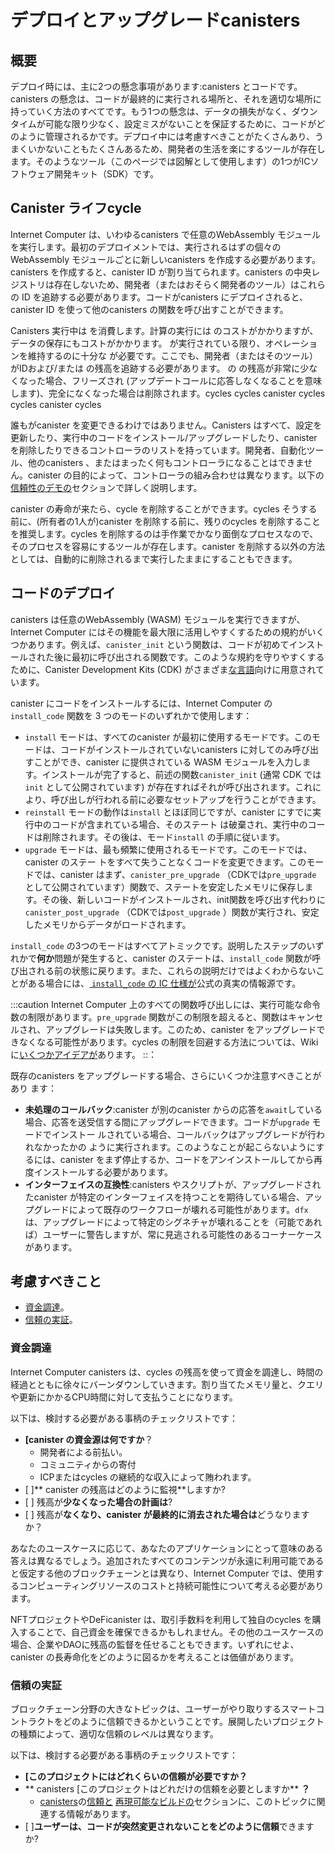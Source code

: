 # デプロイとアップグレードcanisters

## 概要

デプロイ時には、主に2つの懸念事項があります:canisters とコードです。canisters の懸念は、コードが最終的に実行される場所と、それを適切な場所に持っていく方法のすべてです。もう1つの懸念は、データの損失がなく、ダウンタイムが可能な限り少なく、設定ミスがないことを保証するために、コードがどのように管理されるかです。デプロイ中には考慮すべきことがたくさんあり、うまくいかないこともたくさんあるため、開発者の生活を楽にするツールが存在します。そのようなツール（このページでは図解として使用します）の1つがICソフトウェア開発キット（SDK）です。

## Canister ライフcycle

Internet Computer は、いわゆるcanisters で任意のWebAssembly モジュールを実行します。最初のデプロイメントでは、実行されるはずの個々のWebAssembly モジュールごとに新しいcanisters を作成する必要があります。canisters を作成すると、canister ID が割り当てられます。canisters の中央レジストリは存在しないため、開発者（またはおそらく開発者のツール）はこれらの ID を追跡する必要があります。コードがcanisters にデプロイされると、canister ID を使って他のcanisters の関数を呼び出すことができます。

Canisters 実行中は を消費します。計算の実行には のコストがかかりますが、データの保存にもコストがかかります。 が実行されている限り、オペレーションを維持するのに十分な が必要です。ここでも、開発者（またはそのツール）がIDおよび/または の残高を追跡する必要があります。 の の残高が非常に少なくなった場合、フリーズされ (アップデートコールに応答しなくなることを意味します)、完全になくなった場合は削除されます。cycles cycles canister cycles cycles canister cycles

誰もがcanister を変更できるわけではありません。Canisters はすべて、設定を更新したり、実行中のコードをインストール/アップグレードしたり、canister を削除したりできるコントローラのリストを持っています。開発者、自動化ツール、他のcanisters 、またはまったく何もコントローラになることはできません。canister の目的によって、コントローラの組み合わせは異なります。以下の[信頼性のデモの](#demonstrating-trust)セクションで詳しく説明します。

canister の寿命が来たら、cycle を削除することができます。cycles そうする前に、(所有者の1人が)canister を削除する前に、残りのcycles を削除することを推奨します。cycles を削除するのは手作業でかなり面倒なプロセスなので、そのプロセスを容易にするツールが存在します。canister を削除する以外の方法としては、自動的に削除されるまで実行したままにすることもできます。

## コードのデプロイ

canisters は任意のWebAssembly (WASM) モジュールを実行できますが、Internet Computer にはその機能を最大限に活用しやすくするための規約がいくつかあります。例えば、`canister_init` という関数は、コードが初めてインストールされた後に最初に呼び出される関数です。このような規約を守りやすくするために、Canister Development Kits (CDK) がさまざま[な言語](../backend/choosing-language.md)向けに用意されています。

canister にコードをインストールするには、Internet Computer の`install_code` 関数を 3 つのモードのいずれかで使用します：

- `install` モードは、すべてのcanister が最初に使用するモードです。このモードは、コードがインストールされていないcanisters に対してのみ呼び出すことができ、canister に提供されている WASM モジュールを入力します。インストールが完了すると、前述の関数`canister_init` (通常 CDK では`init` として公開されています) が存在すればそれが呼び出されます。これにより、呼び出しが行われる前に必要なセットアップを行うことができます。
- `reinstall` モードの動作は`install` とほぼ同じですが、canister にすでに実行中のコードが含まれている場合、そのステート は破棄され、実行中のコードは削除されます。その後は、モード`install` の手順に従います。
- `upgrade` モードは、最も頻繁に使用されるモードです。このモードでは、canister のステー トをすべて失うことなくコードを変更できます。このモードでは、canister はまず、`canister_pre_upgrade` （CDKでは`pre_upgrade` として公開されています）関数で、ステートを安定したメモリに保存します。その後、新しいコードがインストールされ、init関数を呼び出す代わりに`canister_post_upgrade` （CDKでは`post_upgrade` ）関数が実行され、安定したメモリからデータがロードされます。

`install_code` の3つのモードはすべてアトミックです。説明したステップのいずれかで**何か**問題が発生すると、canister のステートは、`install_code` 関数が呼び出される前の状態に戻ります。また、これらの説明だけではよくわからないことがある場合には、[ `install_code` の IC 仕様が](/references/ic-interface-spec.md#ic-install_code)公式の真実の情報源です。

:::caution
 Internet Computer 上のすべての関数呼び出しには、実行可能な命令数の制限があります。`pre_upgrade` 関数がこの制限を超えると、関数はキャンセルされ、アップグレードは失敗します。このため、canister をアップグレードできなくなる可能性があります。cycles の制限を回避する方法については、Wiki に[いくつかアイデアが](https://wiki.internetcomputer.org/wiki/Dealing_with_cycles_limit_exceeded_errors)あります。
::：

既存のcanisters をアップグレードする場合、さらにいくつか注意すべきことがあり ます：

- **未処理のコールバック**:canister が別のcanister からの応答を`await`している場合、応答を送受信する間にアップグレードできます。コードが`upgrade` モードでインストー ルされている場合、コールバックはアップグレードが行われなかったかの ように実行されます。このようなことが起こらないようにするには、canister をまず停止するか、コードをアンインストールしてから再度インストールする必要があります。
- **インターフェイスの互換性**:canisters やスクリプトが、アップグレードされたcanister が特定のインターフェイスを持つことを期待している場合、アップグレードによって既存のワークフローが壊れる可能性があります。`dfx` は、アップグレードによって特定のシグネチャが壊れることを（可能であれば）ユーザーに警告しますが、常に見逃される可能性のあるコーナーケースがあります。

## 考慮すべきこと

- [資金調達](#funding)。
- [信頼の実証](#demonstrating-trust)。

### 資金調達

Internet Computer canisters は、cycles の残高を使って資金を調達し、時間の経過とともに徐々にバーンダウンしていきます。割り当てたメモリ量と、クエリや更新にかかるCPU時間に対して支払うことになります。

以下は、検討する必要がある事柄のチェックリストです：

- **\[canister の資金源は何ですか**？
  - 開発者による前払い。
  - コミュニティからの寄付
  - ICPまたはcycles の継続的な収入によって賄われます。
- \[ \]** canister の残高はどのように監視**しますか?
- \[ \] 残高が**少なくなった場合の計画は**?
- \[ \] 残高が**なくなり、canister が最終的に消去された場合は**どうなりますか？

あなたのユースケースに応じて、あなたのアプリケーションにとって意味のある答えは異なるでしょう。追加されたすべてのコンテンツが永遠に利用可能であると仮定する他のブロックチェーンとは異なり、Internet Computer では、使用するコンピューティングリソースのコストと持続可能性について考える必要があります。

NFTプロジェクトやDeFicanister は、取引手数料を利用して独自のcycles を購入することで、自己資金を確保できるかもしれません。その他のユースケースの場合、企業やDAOに残高の監督を任せることもできます。いずれにせよ、canister の長寿命化をどのように図るかを考えることは価値があります。

### 信頼の実証

ブロックチェーン分野の大きなトピックは、ユーザーがやり取りするスマートコントラクトをどのように信頼できるかということです。展開したいプロジェクトの種類によって、適切な信頼のレベルは異なります。

以下は、検討する必要がある事柄のチェックリストです：

- **\[このプロジェクトにはどれくらいの信頼が必要ですか？**
- ** canisters \[このプロジェクトはどれだけの信頼を必要としますか** **？**
  - [ canisters](/concepts/trust-in-canisters.md)の[信頼と](/concepts/trust-in-canisters.md) [再現可能なビルドの](../backend/reproducible-builds.md)セクションに、このトピックに関連する情報があります。
- \[ \]**ユーザーは、コードが突然変更されないことをどのように信頼**できますか?

<!---
# Deploying and upgrading canisters

## Overview

During deployment, there are two main concerns: canisters and code. The concern of canisters is all about where the code will end up running, and how to get it to the right place. The other concern is how code is managed to ensure there is no data loss, as little downtime as possible, and no misconfigurations. Since there are a lot of things to consider and many things that can go wrong during deployment, tools exist to make developers' lives easier. One such tool (which will be used as illustration on this page) is the IC Software Development Kit (SDK).

## Canister lifecycle

The Internet Computer runs arbitrary WebAssembly modules in so-called canisters. For the first deployment, new canisters have to be created for every individual WebAssembly module that is supposed to run. On creation of those canisters, they will be assigned a canister ID. Since there is no central registry of canisters, the developers (or more likely their tools) have to keep track of those IDs. Once code is deployed to canisters, the canister IDs can be used to call functions on other canisters.

Canisters consume cycles while they're running. Performing computation costs cycles, but so does storing data. As long as a canister is supposed to be running it has to contain enough cycles to maintain operations. This again is a place where developers (or their tools) need to keep track of IDs and/or cycles balances. If a canister runs very low on cycles, it will be frozen (meaning it won't respond to update calls anymore), and if it runs out entirely, it will be deleted.

Not everyone is allowed to change a canister. Canisters all have a list of controllers that are allowed to update its settings, install/upgrade the running code or even delete the canister. Developers, automated tools, other canisters or nothing at all can be controllers. Depending on the goals for the canister, different combinations of controllers can make sense. The below section [demonstrating trust](#demonstrating-trust) explains more about that.

Once a canister is at the end of its lifecycle, it can be deleted. Before doing so, it is recommended that (one of) its owner(s) withdraws remaining cycles before they delete the canister. Otherwise those cycles are lost. Since withdrawing those cycles is a rather tedious process manually, tools exist to facilitate the process. The other option besides deleting the canister is to just leave it running until it gets deleted automatically.

## Deploying code

While canisters can run arbitrary WebAssembly (WASM) modules, the Internet Computer has a few conventions that make it easier to get the most out of its capabilities. For example, the function `canister_init` is the first function that gets called after the code is installed for the first time. To facilitate adhering to those conventions, Canister Development Kits (CDKs) exist for [many different languages](../backend/choosing-language.md).

To install code in a canister, the `install_code` function of the Internet Computer is used in one of three modes:
- The `install` mode is the one every canister starts with: it is only callable for canisters without any installed code and populates the canister with the supplied WASM module. Once installation is complete, the aforementioned function `canister_init` (usually exposed as `init` in CDKs) is called if it exists. This allows the code to perform any required setup before any calls arrive.
- The `reinstall` mode works almost the same as `install`, but if the canister already contains running code, its state is discarded and the running code is deleted. After that, the procedure from mode `install` is followed.
- The `upgrade` mode is the one used most often. This mode allows canister code to be changed without losing all of its state. In this mode, the canister first has the chance to save any state to stable memory in the `canister_pre_upgrade` (exposed as `pre_upgrade` in CDKs) function. After that, the new code is installed and instead of calling the init function, the `canister_post_upgrade` function (exposed as `post_upgrade` in CDKs) is run so that data can be loaded from stable memory.

All three `install_code` modes are atomic. If **anything** goes wrong in one of the described steps, the canister state is reverted to its state before the `install_code` function was called. And in case anything is not clear enough from these explanations, the [IC specification for `install_code`](/references/ic-interface-spec.md#ic-install_code) is the official source of truth.

:::caution
Every function call on the Internet Computer has a limit to how many instructions can be executed. If your `pre_upgrade` function exceeds this limit, it will be canceled and the upgrade fails. This can make a canister un-upgradeable. The Wiki [contains some ideas](https://wiki.internetcomputer.org/wiki/Dealing_with_cycles_limit_exceeded_errors) how one can work around the cycles limit.
:::

When upgrading existing canisters, there are a few more things that one should keep in mind:
- **Outstanding callbacks**: if a canister is `await`ing a response from another canister, it can be upgraded in-between sending and receiving a response. If the code is installed in `upgrade` mode, the callback will be executed as if no upgrade has been made. If this should not happen, the canister should either first be stopped, or the code has to be uninstalled and then installed again.
- **Interface compatibility**: if canisters or scripts expect the upgraded canister to have a certain interface, upgrades can break existing workflows. `dfx` will warn the user (if possible) that the upgrade will break certain signatures, but there are always corner cases that may be missed.

## Things to consider

  * [Funding](#funding).
  * [Demonstrating trust](#demonstrating-trust).

### Funding

Internet Computer canisters are funded using a balance of cycles that will gradually burn down over time. You will be paying for the amount of memory you have allocated, as well as the CPU time that queries and updates take up.

Here is a checklist of the things you will need to consider:

- [ ] **What will the canister's source of funds be?**
  * Paid for up-front by the developer.
  * Funded by donations from the community.
  * Funded by ongoing revenue in ICP or cycles.
- [ ] **How will I monitor the canister's balance?**
- [ ] **What is your plan in case the balance runs low?**
- [ ] **What will happen if the balance runs out and the canister is eventually erased?**

Depending on your use case, different answers will make sense for your application. Unlike other blockchains, where you assume that all content added is available forever, the Internet Computer requires you to think about the costs and sustainability of the computing resources that you are using.

An NFT project or DeFi canister may be able to self-fund by using transaction fees to purchase their own cycles. For other use cases, you may want a company or DAO to be responsible for supervising the balance. In any case, it is worthwhile to think about how you plan to ensure your canister's longevity.

### Demonstrating trust

A big topic in the blockchain space is how users can trust the smart contracts they interact with. Depending on the kind of project you want to deploy, different levels of trust can be appropriate.

Here is a checklist of the things you will need to consider:

- [ ] **How much trust does this project require?**
- [ ] **How can I demonstrate that the canisters do what they are supposed to do?**
  * The sections [trust in canisters](/concepts/trust-in-canisters.md) and [reproducible builds](../backend/reproducible-builds.md) contain information related to this topic.
- [ ] **How can users trust that the code will not suddenly change?**

-->
